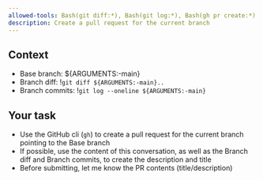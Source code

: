 ```yaml
---
allowed-tools: Bash(git diff:*), Bash(git log:*), Bash(gh pr create:*)
description: Create a pull request for the current branch
---
```


## Context

- Base branch: ${ARGUMENTS:-main}
- Branch diff: !`git diff ${ARGUMENTS:-main}..`
- Branch commits: !`git log --oneline ${ARGUMENTS:-main}`

## Your task

- Use the GitHub cli (`gh`) to create a pull request for the current branch pointing to the Base branch
- If possible, use the content of this conversation, as well as the Branch diff and Branch commits, to create the description and title
- Before submitting, let me know the PR contents (title/description)
